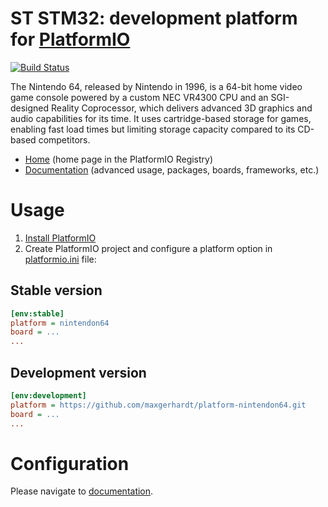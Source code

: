 # ST STM32: development platform for [PlatformIO](https://platformio.org)

[![Build Status](https://github.com/maxgerhardt/platform-nintendon64/workflows/Examples/badge.svg)](https://github.com/maxgerhardt/platform-nintendon64/actions)

The Nintendo 64, released by Nintendo in 1996, is a 64-bit home video game console powered by a custom NEC VR4300 CPU and an SGI-designed Reality Coprocessor, which delivers advanced 3D graphics and audio capabilities for its time. It uses cartridge-based storage for games, enabling fast load times but limiting storage capacity compared to its CD-based competitors.

* [Home](https://registry.platformio.org/platforms/platformio/nintendon64) (home page in the PlatformIO Registry)
* [Documentation](https://docs.platformio.org/page/platforms/nintendon64.html) (advanced usage, packages, boards, frameworks, etc.)

# Usage

1. [Install PlatformIO](https://platformio.org)
2. Create PlatformIO project and configure a platform option in [platformio.ini](https://docs.platformio.org/page/projectconf.html) file:

## Stable version

```ini
[env:stable]
platform = nintendon64
board = ...
...
```

## Development version

```ini
[env:development]
platform = https://github.com/maxgerhardt/platform-nintendon64.git
board = ...
...
```

# Configuration

Please navigate to [documentation](https://docs.platformio.org/page/platforms/nintendon64.html).

